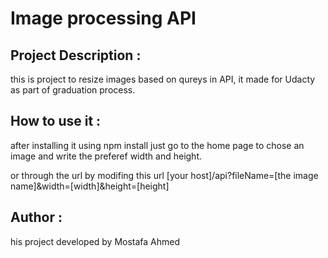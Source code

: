 # Image processing API

## Project Description :
this is project to resize images based on qureys in API, it made for Udacty as part of graduation process.

## How to use it :
after installing it using
     npm install
just go to the home page to chose an image and write the preferef width and height.

or through the url by modifing this url 
[your host]/api?fileName=[the image name]&width=[width]&height=[height]

## Author :
his project developed by Mostafa Ahmed 